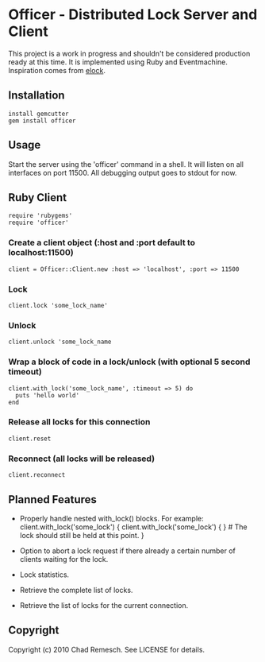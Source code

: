 # Officer - Distributed Lock Server and Client

This project is a work in progress and shouldn't be considered production ready at this time.
It is implemented using Ruby and Eventmachine. Inspiration comes from [elock](http://github.com/dustin/elock).

## Installation

	install gemcutter
	gem install officer

## Usage

Start the server using the 'officer' command in a shell.
It will listen on all interfaces on port 11500.
All debugging output goes to stdout for now.

## Ruby Client

	require 'rubygems'
	require 'officer'

### Create a client object (:host and :port default to localhost:11500)

	client = Officer::Client.new :host => 'localhost', :port => 11500

### Lock

	client.lock 'some_lock_name'

### Unlock

	client.unlock 'some_lock_name

### Wrap a block of code in a lock/unlock (with optional 5 second timeout)

	client.with_lock('some_lock_name', :timeout => 5) do
	  puts 'hello world'
	end

### Release all locks for this connection

	client.reset

### Reconnect (all locks will be released)

	client.reconnect

## Planned Features

- Properly handle nested with_lock() blocks.  For example:
	client.with_lock('some_lock') {
	  client.with_lock('some_lock') {
	  }
	  # The lock should still be held at this point.
	}

- Option to abort a lock request if there already a certain number of clients waiting for the lock.
- Lock statistics.
- Retrieve the complete list of locks.
- Retrieve the list of locks for the current connection.

## Copyright

Copyright (c) 2010 Chad Remesch. See LICENSE for details.
